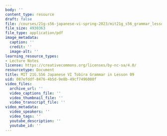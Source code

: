 ```yaml
---
body: ''
content_type: resource
draft: false
file: /courses/21g-s56-japanese-vi-spring-2023/mit21g_s56_grammar_lesson09.pdf
file_size: 4930363
file_type: application/pdf
image_metadata:
  caption: ''
  credit: ''
  image-alt: ''
learning_resource_types:
- Lecture Notes
license: https://creativecommons.org/licenses/by-nc-sa/4.0/
resourcetype: Document
title: MIT 21G.S56 Japanese VI Tobira Grammar in Lesson 09
uid: 087efddf-8476-4b5d-9e8b-49cf7496080f
video_files:
  archive_url: ''
  video_captions_file: ''
  video_thumbnail_file: ''
  video_transcript_file: ''
video_metadata:
  video_speakers: ''
  video_tags: ''
  youtube_description: ''
  youtube_id: ''
---
```

